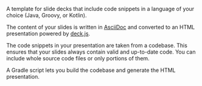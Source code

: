 A template for slide decks that include code snippets in a language of your choice (Java, Groovy, or Kotlin).

The content of your slides is written in [AsciiDoc](https://asciidoctor.org/docs/what-is-asciidoc/) and converted to
an HTML presentation powered by [deck.js](http://imakewebthings.com/deck.js/).

The code snippets in your presentation are taken from a codebase.
This ensures that your slides always contain valid and up-to-date code. 
You can include whole source code files or only portions of them.

A Gradle script lets you build the codebase and generate the HTML presentation.
